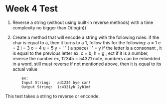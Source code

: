 # Week 4 Test

1.  Reverse a string (without using built-in reverse methods) with a time complexity no bigger than O(log(n))
2.  Create a method that will encode a string with the following rules:
           if the char is equal to a, then it turns to a 1, follow this for the following:
                   a = 1
                   e = 2
                    i = 3
                   o = 4
                   u = 5
                   y = ' '  ( a space)
                  ' ' = y
             if the letter is a consonant , it is equal to the previous letter ex:
                  c = b,  h = g , ect
             if it is a number, reverse the number ex,
                 12345 = 54321
                  note, numbers can be enbedded in a word, still must reverse
             if not mentioned above, then it is equal to its actual value

            ex:
            Input String:   ad1234 bye can!
            Output String:  1c4321yb 2yb1m!

This test takes a string to reverse or enconde.
